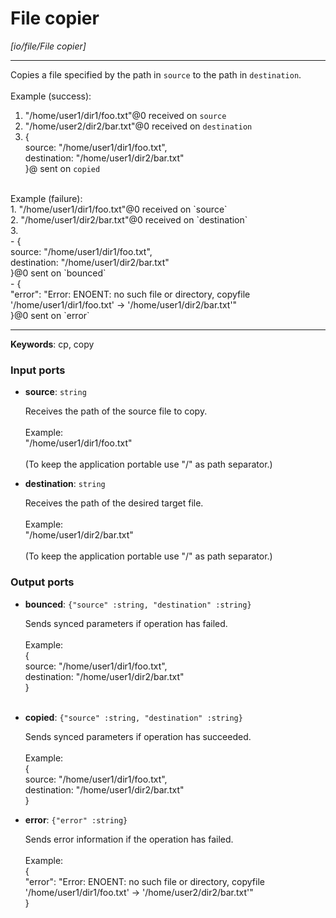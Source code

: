 # File copier

_[io/file/File copier]_

---

Copies a file specified by the path in `source` to the path in `destination`.<br>
<br>
Example (success): <br>
1. "/home/user1/dir1/foo.txt"@0 received on `source`<br>
2. "/home/user2/dir2/bar.txt"@0 received on `destination`<br>
3. { <br>
source: "/home/user1/dir1/foo.txt", <br>
destination: "/home/user1/dir2/bar.txt"<br>
}@ sent on `copied`<br>
<br>
Example (failure): <br>
1. "/home/user1/dir1/foo.txt"@0 received on `source`<br>
2. "/home/user1/dir2/bar.txt"@0 received on `destination`<br>
3. <br>
- { <br>
source: "/home/user1/dir1/foo.txt", <br>
destination: "/home/user1/dir2/bar.txt"<br>
}@0 sent on `bounced`<br>
- {<br>
  "error": "Error: ENOENT: no such file or directory, copyfile '/home/user1/dir1/foo.txt' -> '/home/user1/dir2/bar.txt'"<br>
}@0 sent on `error`<br>

---

__Keywords__: cp, copy

### Input ports

* __source__: ` string `


    Receives the path of the source file to copy.<br>
    <br>
    Example:<br>
    "/home/user1/dir1/foo.txt"<br>
    <br>
    (To keep the application portable use "/" as path separator.)<br>


* __destination__: ` string `


    Receives the path of the desired target file.<br>
    <br>
    Example:<br>
    "/home/user1/dir2/bar.txt"<br>
    <br>
    (To keep the application portable use "/" as path separator.)<br>

### Output ports

* __bounced__: ` {"source" :string, "destination" :string} `


    Sends synced parameters if operation has failed.<br>
    <br>
    Example:<br>
    { <br>
      source: "/home/user1/dir1/foo.txt", <br>
      destination: "/home/user1/dir2/bar.txt"<br>
    }<br>
    <br>


* __copied__: ` {"source" :string, "destination" :string} `


    Sends synced parameters if operation has succeeded.<br>
    <br>
    Example:<br>
    { <br>
      source: "/home/user1/dir1/foo.txt", <br>
      destination: "/home/user1/dir2/bar.txt"<br>
    }<br>


* __error__: ` {"error" :string} `


    Sends error information if the operation has failed.<br>
    <br>
    Example: <br>
    {<br>
      "error": "Error: ENOENT: no such file or directory, copyfile '/home/user1/dir1/foo.txt' -> '/home/user2/dir2/bar.txt'"<br>
    }<br>

